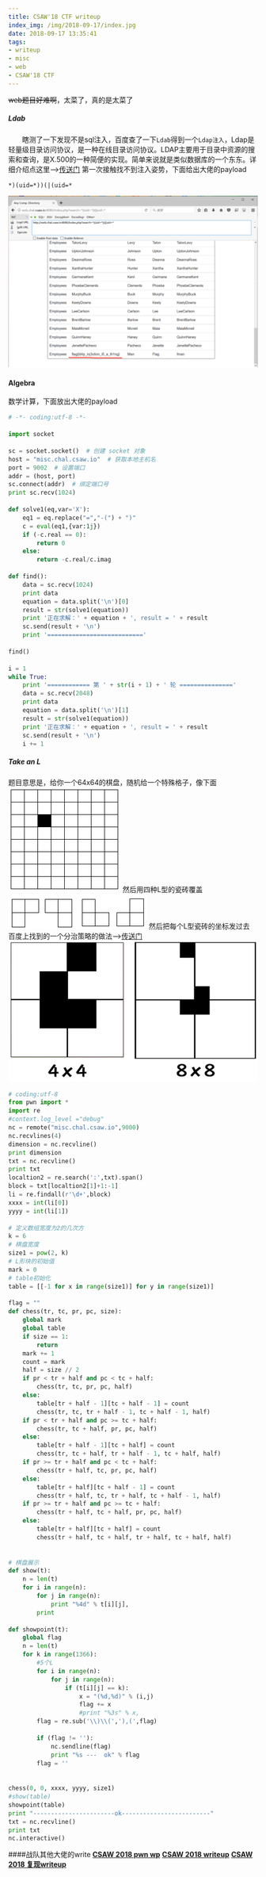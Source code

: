 ```yaml
---
title: CSAW'18 CTF writeup
index_img: /img/2018-09-17/index.jpg
date: 2018-09-17 13:35:41
tags: 
- writeup
- misc
- web
- CSAW'18 CTF
---
```

~~web题目好难啊~~，太菜了，真的是太菜了



<!--more-->
##### Ldab
&emsp;&emsp;瞎测了一下发现不是sql注入，百度查了一下`Ldab`得到一个`Ldap注入`，Ldap是轻量级目录访问协议，是一种在线目录访问协议。LDAP主要用于目录中资源的搜索和查询，是X.500的一种简便的实现。简单来说就是类似数据库的一个东东。详细介绍点这里-->[传送门](https://www.jianshu.com/p/d94673be9ed0)
第一次接触找不到注入姿势，下面给出大佬的payload
```
*)(uid=*))(|(uid=*
```
![1](/img/2018-09-17/1.png)

#### Algebra
数学计算，下面放出大佬的payload
```python
# -*- coding:utf-8 -*-

import socket

sc = socket.socket()  # 创建 socket 对象
host = "misc.chal.csaw.io"  # 获取本地主机名
port = 9002  # 设置端口
addr = (host, port)
sc.connect(addr)  # 绑定端口号
print sc.recv(1024)

def solve1(eq,var='X'):
    eq1 = eq.replace("=","-(") + ")"
    c = eval(eq1,{var:1j})
    if (-c.real == 0):
        return 0
    else:
        return -c.real/c.imag

def find():
    data = sc.recv(1024)
    print data
    equation = data.split('\n')[0]
    result = str(solve1(equation))
    print '正在求解：' + equation + ', result = ' + result
    sc.send(result + '\n')
    print '==========================='

find()

i = 1
while True:
    print '============ 第 ' + str(i + 1) + ' 轮 ==============='
    data = sc.recv(2048)
    print data
    equation = data.split('\n')[1]
    result = str(solve1(equation))
    print '正在求解：' + equation + ', result = ' + result
    sc.send(result + '\n')
    i += 1
```

##### Take an L
题目意思是，给你一个64x64的棋盘，随机给一个特殊格子，像下面
![2](/img/2018-09-17/2.png)
然后用四种L型的瓷砖覆盖
![3](/img/2018-09-17/3.gif)
然后把每个L型瓷砖的坐标发过去
百度上找到的一个分治策略的做法-->[传送门](https://www.jianshu.com/p/97b09ef06735)
![4](/img/2018-09-17/4.png)
```python
# coding:utf-8
from pwn import *
import re
#context.log_level ="debug"
nc = remote("misc.chal.csaw.io",9000)
nc.recvlines(4)
dimension = nc.recvline()
print dimension
txt = nc.recvline()
print txt
localtion2 = re.search(':',txt).span()
block = txt[localtion2[1]+1:-1]
li = re.findall(r'\d+',block)
xxxx = int(li[0])
yyyy = int(li[1])

# 定义数组宽度为2的几次方
k = 6
# 棋盘宽度
size1 = pow(2, k)
# L形块的初始值
mark = 0
# table初始化
table = [[-1 for x in range(size1)] for y in range(size1)]
 
flag = "" 
def chess(tr, tc, pr, pc, size):
    global mark
    global table
    if size == 1:
        return
    mark += 1
    count = mark
    half = size // 2
    if pr < tr + half and pc < tc + half:
        chess(tr, tc, pr, pc, half)
    else:
        table[tr + half - 1][tc + half - 1] = count
        chess(tr, tc, tr + half - 1, tc + half - 1, half)
    if pr < tr + half and pc >= tc + half:
        chess(tr, tc + half, pr, pc, half)
    else:
        table[tr + half - 1][tc + half] = count
        chess(tr, tc + half, tr + half - 1, tc + half, half)
    if pr >= tr + half and pc < tc + half:
        chess(tr + half, tc, pr, pc, half)
    else:
        table[tr + half][tc + half - 1] = count
        chess(tr + half, tc, tr + half, tc + half - 1, half)
    if pr >= tr + half and pc >= tc + half:
        chess(tr + half, tc + half, pr, pc, half)
    else:
        table[tr + half][tc + half] = count
        chess(tr + half, tc + half, tr + half, tc + half, half)
 
 
# 棋盘展示
def show(t):
    n = len(t)
    for i in range(n):
        for j in range(n):
            print "%4d" % t[i][j],
        print
 
def showpoint(t):
    global flag
    n = len(t)
    for k in range(1366):
        #5个L
        for i in range(n):
            for j in range(n):
                if (t[i][j] == k):
                    x = "(%d,%d)" % (i,j)
                    flag += x
                    #print "%3s" % x,
        flag = re.sub('\\)\\(','),(',flag)
        
        if (flag != ''):
            nc.sendline(flag)
            print "%s ---  ok" % flag
        flag = ''
        
            
chess(0, 0, xxxx, yyyy, size1)
#show(table)
showpoint(table)
print "-----------------------ok-------------------------"
txt = nc.recvline()
print txt
nc.interactive()
```
####战队其他大佬的write
**[CSAW 2018 pwn wp](https://zoepla.github.io/2018/09/csaw2018_pwn_wp/)**
**[CSAW 2018 writeup](https://delcoding.github.io/2018/09/csaw-writeup/)**
**[CSAW 2018 复现writeup](https://delcoding.github.io/2018/09/csaw-writeup2/)**